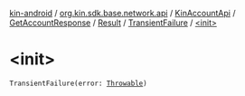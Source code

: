 [kin-android](../../../../../index.md) / [org.kin.sdk.base.network.api](../../../../index.md) / [KinAccountApi](../../../index.md) / [GetAccountResponse](../../index.md) / [Result](../index.md) / [TransientFailure](index.md) / [&lt;init&gt;](./-init-.md)

# &lt;init&gt;

`TransientFailure(error: `[`Throwable`](https://kotlinlang.org/api/latest/jvm/stdlib/kotlin/-throwable/index.html)`)`